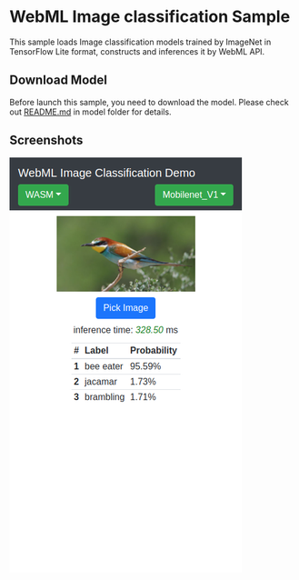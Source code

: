 WebML Image classification Sample
======
This sample loads Image classification models trained by ImageNet in TensorFlow Lite format, constructs and inferences it by WebML API.

Download Model
-----------
Before launch this sample, you need to download the model. Please check out [README.md](model/README.md) in model folder for details.

Screenshots
-----------
![screenshot](screenshot.png)